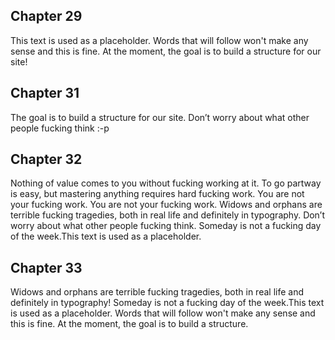 ## Chapter 29

This text is used as a placeholder. Words that will follow won't make any sense and this is fine. At the moment, the goal is to build a structure for our site!

## Chapter 31

The goal is to build a structure for our site. Don’t worry about what other people fucking think :-p

## Chapter 32

Nothing of value comes to you without fucking working at it. To go partway is easy, but mastering anything requires hard fucking work. You are not your fucking work. You are not your fucking work. Widows and orphans are terrible fucking tragedies, both in real life and definitely in typography. Don’t worry about what other people fucking think. Someday is not a fucking day of the week.This text is used as a placeholder.

## Chapter 33

Widows and orphans are terrible fucking tragedies, both in real life and definitely in typography! Someday is not a fucking day of the week.This text is used as a placeholder. Words that will follow won't make any sense and this is fine. At the moment, the goal is to build a structure.


